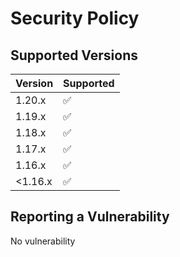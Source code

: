 # Security Policy

## Supported Versions


| Version | Supported          |
| ------- | ------------------ |
| 1.20.x  | :white_check_mark: |
| 1.19.x  | :white_check_mark: |
| 1.18.x  | :white_check_mark: |
| 1.17.x  | :white_check_mark: |
| 1.16.x  | :white_check_mark: |
| <1.16.x | :white_check_mark: |

## Reporting a Vulnerability

No vulnerability
